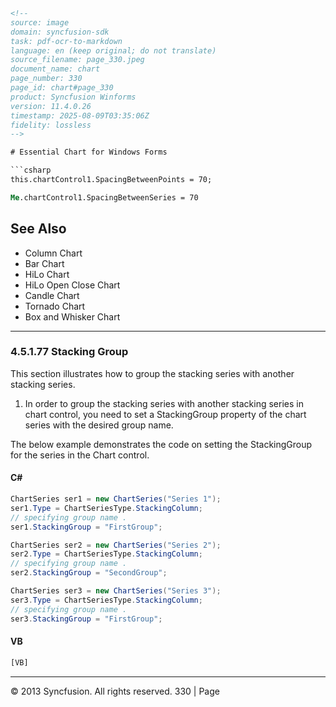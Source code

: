 ```html
<!-- 
source: image
domain: syncfusion-sdk
task: pdf-ocr-to-markdown
language: en (keep original; do not translate)
source_filename: page_330.jpeg
document_name: chart
page_number: 330
page_id: chart#page_330
product: Syncfusion Winforms
version: 11.4.0.26
timestamp: 2025-08-09T03:35:06Z
fidelity: lossless
-->

# Essential Chart for Windows Forms

```csharp
this.chartControl1.SpacingBetweenPoints = 70;
```

```vb
Me.chartControl1.SpacingBetweenSeries = 70
```

## See Also

- Column Chart
- Bar Chart
- HiLo Chart
- HiLo Open Close Chart
- Candle Chart
- Tornado Chart
- Box and Whisker Chart

---

### 4.5.1.77 Stacking Group

This section illustrates how to group the stacking series with another stacking series.

1. In order to group the stacking series with another stacking series in chart control, you need to set a StackingGroup property of the chart series with the desired group name.
   
The below example demonstrates the code on setting the StackingGroup for the series in the Chart control.

#### C#

```csharp
ChartSeries ser1 = new ChartSeries("Series 1");
ser1.Type = ChartSeriesType.StackingColumn;
// specifying group name .
ser1.StackingGroup = "FirstGroup";

ChartSeries ser2 = new ChartSeries("Series 2");
ser2.Type = ChartSeriesType.StackingColumn;
// specifying group name .
ser2.StackingGroup = "SecondGroup";

ChartSeries ser3 = new ChartSeries("Series 3");
ser3.Type = ChartSeriesType.StackingColumn;
// specifying group name .
ser3.StackingGroup = "FirstGroup";
```

#### VB

```vb
[VB]
```

---

© 2013 Syncfusion. All rights reserved. 330 | Page
```